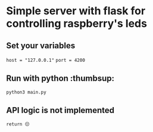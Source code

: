 ﻿# Simple server with flask for controlling raspberry's leds
<h2>Set your variables</h2>

<code>host = "127.0.0.1"</code>
<code>port = 4200</code>

<h2>Run with python :thumbsup:</h2>
<code>python3 main.py</code>

<h2>API logic is not implemented</h2>
<code>return 😔</code>
